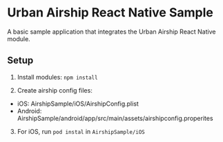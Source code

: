 # Urban Airship React Native Sample

A basic sample application that integrates the Urban Airship React Native module.

## Setup

1) Install modules: `npm install`

2) Create airship config files:
  - iOS: AirshipSample/iOS/AirshipConfig.plist
  - Android: AirshipSample/android/app/src/main/assets/airshipconfig.properites

3) For iOS, run `pod instal` in `AirshipSample/iOS`
